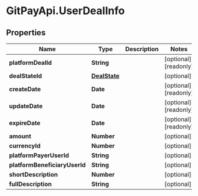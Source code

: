 # GitPayApi.UserDealInfo

## Properties

Name | Type | Description | Notes
------------ | ------------- | ------------- | -------------
**platformDealId** | **String** |  | [optional] [readonly] 
**dealStateId** | [**DealState**](DealState.md) |  | [optional] 
**createDate** | **Date** |  | [optional] [readonly] 
**updateDate** | **Date** |  | [optional] [readonly] 
**expireDate** | **Date** |  | [optional] [readonly] 
**amount** | **Number** |  | [optional] 
**currencyId** | **Number** |  | [optional] 
**platformPayerUserId** | **String** |  | [optional] 
**platformBeneficiaryUserId** | **String** |  | [optional] 
**shortDescription** | **Number** |  | [optional] 
**fullDescription** | **String** |  | [optional] 


